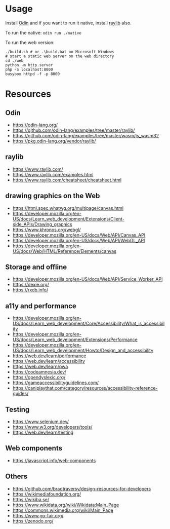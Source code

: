 # Usage

Install [Odin](https://odin-lang.org/docs/install/) and if you want to run it
native, install
[raylib](https://github.com/odin-lang/Odin/tree/master/vendor/raylib#build-and-installation)
also.

To run the native: `odin run ./native`

To run the web version:

```console
./build.sh # or .\build.bat on Microsoft Windows
# start a static web server on the web directory
cd ./web
python -m http.server
php -S localhost:8000
busybox httpd -f -p 8000
```

# Resources

## Odin

- https://odin-lang.org/
- https://github.com/odin-lang/examples/tree/master/raylib/
- https://github.com/odin-lang/examples/tree/master/wasm/js_wasm32
- https://pkg.odin-lang.org/vendor/raylib/

## raylib

- https://www.raylib.com/
- https://www.raylib.com/examples.html
- https://www.raylib.com/cheatsheet/cheatsheet.html

## drawing graphics on the Web

- https://html.spec.whatwg.org/multipage/canvas.html
- https://developer.mozilla.org/en-US/docs/Learn_web_development/Extensions/Client-side_APIs/Drawing_graphics
- https://www.khronos.org/webgl/
- https://developer.mozilla.org/en-US/docs/Web/API/Canvas_API
- https://developer.mozilla.org/en-US/docs/Web/API/WebGL_API
- https://developer.mozilla.org/en-US/docs/Web/HTML/Reference/Elements/canvas

## Storage and offline

- https://developer.mozilla.org/en-US/docs/Web/API/Service_Worker_API
- https://dexie.org/
- https://rxdb.info/

## a11y and performance

- https://developer.mozilla.org/en-US/docs/Learn_web_development/Core/Accessibility/What_is_accessibility
- https://developer.mozilla.org/en-US/docs/Learn_web_development/Extensions/Performance
- https://developer.mozilla.org/en-US/docs/Learn_web_development/Howto/Design_and_accessibility
- https://web.dev/learn/performance
- https://web.dev/learn/accessibility
- https://web.dev/learn/pwa
- https://codeamnesia.dev/
- https://opendyslexic.org/
- https://gameaccessibilityguidelines.com/
- https://caniplaythat.com/category/resources/accessibility-reference-guides/

## Testing

- https://www.selenium.dev/
- https://www.w3.org/developers/tools/
- https://web.dev/learn/testing

## Web components

- https://javascript.info/web-components

## Others

- https://github.com/bradtraversy/design-resources-for-developers
- https://wikimediafoundation.org/
- https://wikiba.se/
- https://www.wikidata.org/wiki/Wikidata:Main_Page
- https://commons.wikimedia.org/wiki/Main_Page
- https://www.go-fair.org/
- https://zenodo.org/
